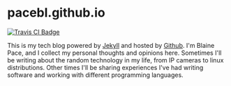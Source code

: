 # pacebl.github.io

[![Travis CI Badge][travisbadge]][travis]

This is my tech blog powered by [Jekyll][jek] and hosted by [Github][gh]. I'm
Blaine Pace, and I collect my personal thoughts and opinions here. Sometimes
I'll be writing about the random technology in my life, from IP cameras to linux
distributions. Other times I'll be sharing experiences I've had writing software
and working with different programming languages.

[jek]: http://www.jekyllrb.com/
[gh]:  http://www.github.com/
[travisbadge]: https://travis-ci.org/pacebl/pacebl.github.io.svg?branch=master
[travis]: https://travis-ci.org/pacebl/pacebl.github.io
